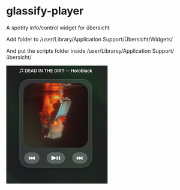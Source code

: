 # glassify-player

A spotity info/control widget for übersicht

Add folder to /user/Library/Application Support/Übersicht/Widgets/

And put the scripts folder inside /user/Librarsy/Application Support/übersicht/


![normal](https://github.com/john-json/glassify-player/blob/main/glassify.widget/screenshot.png)


